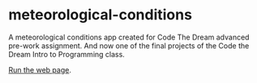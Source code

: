 # meteorological-conditions
A meteorological conditions app created for Code The Dream advanced pre-work assignment. And now one of the final projects of the Code the Dream Intro to Programming class.

[Run the web page](https://cheung-k-jeffrey.github.io/meteorological-conditions/).
